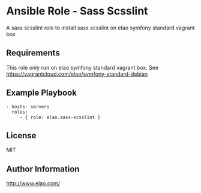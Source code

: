 Ansible Role - Sass Scsslint
============================

A sass scsslint role to install sass scsslint on elao symfony standard vagrant box


Requirements
------------

This role only run on elao symfony standard vagrant box. See https://vagrantcloud.com/elao/symfony-standard-debian


Example Playbook
----------------

    - hosts: servers
      roles:
         - { role: elao.sass-scsslint }


License
-------

MIT


Author Information
------------------

http://www.elao.com/
